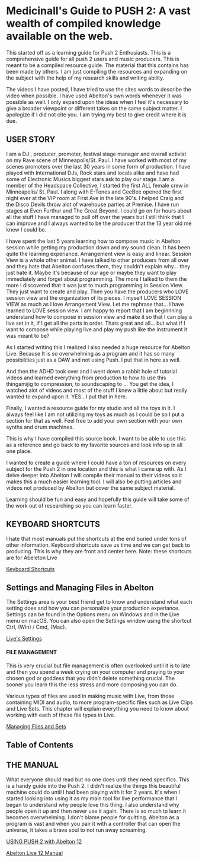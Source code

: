 # Medicinall's Guide to PUSH 2: A vast wealth of compiled knowledge available on the web.

This started off as a learning guide for Push 2 Enthusiasts. This is a comprehensive guide for all push 2 users and music producers.  This is meant to be a compiled resource guide. The material that this contains has been made by others.  I am just compiling the resources and expanding on the subject with the help of my research skills and writing ability.  

The videos I have posted, I have tried to use the sites words to describe the video when possible.  I have used Abelton's own words whenever it was possible as well. I only expand upon the ideas when I feel it's necessary to give a broader viewpoint or different takes on the same subject matter.  I apologize if I did not cite you.  I am trying my best to give credit where it is due.  

## USER STORY

I am a DJ , producer, promoter, festival stage manager and overall activist on my Rave scene of Minneapolis/St. Paul.  I have worked with most of my scenes promoters over the last 30 years in some form of production.  I have played with International DJs, Rock stars and locals alike and have had some of Electronic Musics biggest stars ask to play our stage.  I am a member of the Headspace Collective, I started the first ALL female crew in Minneapolis/ St. Paul.  I along with E-Tones and CeeBee opened the first night ever at the VIP room at First Ave in the late 90's.  I helped Craig and the Disco Devils throw alot of warehouse parties at Premise.  I have run stages at Even Furthur and The Great Beyond.  I could go on for hours about all the stuff I have managed to pull off over the years but I still think that I can improve and I always wanted to be the producer that the 13 year old me knew I could be.

I have spent the last 5 years learning how to compose music in Abelton session while getting my production down and my sound clean.  It has been quite the learning experiance.   Arrangement view is easy and linear.  Session View is a whole other animal.  I have talked to other producers from all over and they hate that Abelton confuses them, they couldn't explain why... they just hate it.  Maybe it's because of our age or maybe they want to play immediately and forget about programming.  The more I talked to them the more I discovered that it was just to much programming in Session View.  They just want to create and play. Then you have the producers who LOVE session view and the organization of its pieces.  I  myself LOVE SESSION VIEW as much as I love Arrangement View.  Let me rephrase that... I have learned to LOVE session view.  I am happy to report that I am beginnning understand how to compose in session view and make it so that I can play a live set in it,  if I get all the parts in order.  Thats great and all... but what if I want to compose while playing live and play my push like the instrument it was meant to be?  

As I started writing this I realized I also needed a huge resource for Abelton Live.  Because It is so overwhelming as a program and it has so many possibilities just as a DAW and not using Push.  I put that in here as well. 

And then the ADHD took over and I went down a rabbit hole of tutorial videos and learned everything from production to how to use this thingamijig to compression, to soundscaping to ... You get the idea, I watched alot of videos and most of the stuff I knew a little about but really wanted to expand upon it.  YES...I put that in here.

Finally, I wanted a resource guide for my studio and all the toys in it.  I always feel like I am not utilizing my toys as much as I could be so I put a section for that as well.  Feel free to add your own section with your own synths and drum machines.  

This is why I have compiled this source book.  I want to be able to use this as a reference and go back to my favorite sources and look info up in all one place.

I wanted to create a guide where I could have a ton of resources on every subject for the Push 2 in one location and this is what I came up with. As I delve deeper into Abelton I will compile their manual to their videos so it makes this a much easier learning tool.  I will also be putting articles and videos not produced by Abelton but cover the same subject material.  

Learning should be fun and easy and hopefully this guide will take some of the work out of researching so you can learn faster.

## KEYBOARD SHORTCUTS

I hate that most manuals put the shortcuts at the end buried under tons of other information.  Keyboard shortcuts save us time and we can get back to producing.  This is why they are front and center here.  Note: these shortcuts are for Abeleton Live

[Keyboard Shortcuts](https://www.ableton.com/en/live-manual/12/live-keyboard-shortcuts/#live-keyboard-shortcuts)

## Settings and Managing Files in Abelton

The Settings area is your best friend get to know and understand what each setting does and how you can personalize your production experiance.  Settings can be found in the Options menu on Windows and in the Live menu on macOS. You can also open the Settings window using the shortcut Ctrl, (Win) / Cmd, (Mac).

[Live's Settings](https://www.ableton.com/en/live-manual/12/first-steps/#lives-settings)

#### FILE MANAGEMENT

This is very crucial but file management is often overlooked until it is to late and then you spend a week crying on your computer and praying to your chosen god or goddess that you didn't delete something crucial.  The sooner you learn this the less stress and more composing you can do.

Various types of files are used in making music with Live, from those containing MIDI and audio, to more program-specific files such as Live Clips and Live Sets. This chapter will explain everything you need to know about working with each of these file types in Live.

[Managing Files and Sets](https://www.ableton.com/en/live-manual/12/managing-files-and-sets/#managing-files-and-sets)

## Table of Contents


## THE MANUAL

What everyone should read but no one does until they need specifics.  This is a handy guide into the Push 2.  I didn't realize the things this beautiful machine could do until I had been playing with it for 2 years.  It's when I started looking into using it as my main tool for live performance that I began to understand why people love this thing.  I also understand why people open it up and then never use it again.  There is so much to learn it becomes overwhelming.  I don't blame people for quitting.  Abelton as a program is vast and when you pair it with a controller that can open the universe, it takes a brave soul to not run away screaming. 

[USING PUSH 2 with Abelton 12](https://www.ableton.com/en/live-manual/12/using-push-2/#using-push-2)

[Abelton Live 12 Manual](https://www.ableton.com/en/manual/welcome-to-live/)
